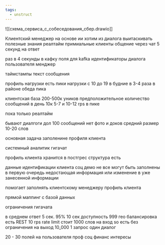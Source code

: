 ```yaml
---
tags:
  - unstruct
---
```


![[схема_сервиса_с_собеседования_сбер.drawio]]

Клиентский менеджер на основе ии
хотим из диалога выитаскивать полезные знания 
реалтайм
примиальные клиенты 
общение через чат
5 секунд на ответ  

раз в 4 секунды в кафку
поля для kafka 
идентификаторы 
диалога
пользователя 
менджер 

таймстампы 
текст сообщения 

профиль нагрузки 
есть пики нагрузки с 10 до 19 в будние в 3-4 раза 
в районе обеда пика 

клиентская база 200-500к уников 
предположительное количество сообщений в день 10к
5-7 и 10-12 rps в пике 

пока только реалтайм 

бывают диалгоги дол 100 сообщений 
нет фото и доков 
средний размер 10-20 слов

основная задача заполенине профиля клиента 


системный аналитик гигачат 



профиль клиента хранится в постгрес 
структура есть 

данные идентификации клиента 
соц демо 
не все могут быть заполнены 
в первую очередь недостающая информация или изменение в уже занесенной информации 

помогает заполнять клиентскому менеджеру профиль клиента

прямой маппинг с базой данных 

ограничения гигачата 

в среднем ответ 5 сек. 95% 10 сек
доступность 999
гео балансировка есть 
REST 
10 rps rate limit стоит 
1000 слов на вход 
so есть 
без ограничения на выход 10_000
1 запрос один диалог  

20 - 30 полей на пользователя 
проф 
соц 
финанс 
интересы 